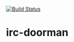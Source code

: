 [![Build Status](https://travis-ci.org/hoerup/irc-doorman.svg?branch=master)](https://travis-ci.org/hoerup/irc-doorman)

# irc-doorman
